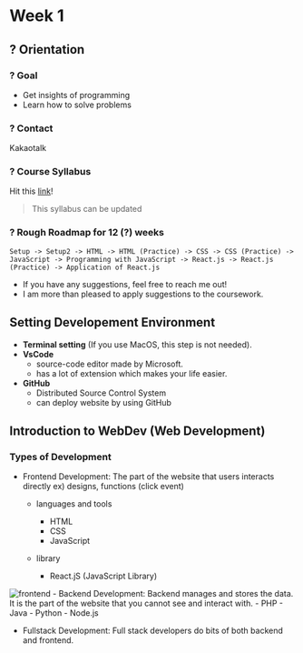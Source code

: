# Week 1

## ? Orientation

### ? Goal
- Get insights of programming
- Learn how to solve problems

### ? Contact
Kakaotalk

### ? Course Syllabus
Hit this [link](https://github.com/OfficerChul/webDev101)!
> This syllabus can be updated

### ? Rough Roadmap for 12 (?) weeks
```Setup -> Setup2 -> HTML -> HTML (Practice) -> CSS -> CSS (Practice) -> JavaScript -> Programming with JavaScript -> React.js -> React.js (Practice) -> Application of React.js```

- If you have any suggestions, feel free to reach me out!
- I am more than pleased to apply suggestions to the coursework.

## Setting Developement Environment
- **Terminal setting** (If you use MacOS, this step is not needed).
- **VsCode**
    - source-code editor made by Microsoft.
    - has a lot of extension which makes your life easier.
- **GitHub**
    - Distributed Source Control System
    - can deploy website by using GitHub

## Introduction to WebDev (Web Development)
### Types of Development
- Frontend Development:
The part of the website that users interacts directly ex) designs, functions (click event)
    - languages and tools
        - HTML
        - CSS
        - JavaScript
        
    - library
        - React.jS (JavaScript Library)
<img src="https://www.freecodecamp.org/news/content/images/2021/12/html.png" alt="frontend"/>
- Backend Development:
Backend manages and stores the data. It is the part of the website that you cannot see and interact with.
    - PHP
    - Java
    - Python
    - Node.js

- Fullstack Development: 
Full stack developers do bits of both backend and frontend.






